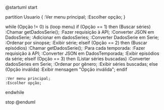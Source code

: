 
@startuml
start

partition Usuario {
    :Ver menu principal;
    :Escolher opção;
}

while (Opção != 0) is (loop menu)
    if (Opção == 1) then (Buscar séries)
        :Chamar getDadosSerie();
        :Fazer requisição à API;
        :Converter JSON em DadosSerie;
        :Adicionar em dadosSeries;
        :Converter DadosSerie em Serie;
        :Ordenar por sinopse;
        :Exibir série;
    elseif (Opção == 2) then (Buscar episódios)
        :Chamar getDadosSerie();
        :Para cada temporada:
            :Fazer requisição à API;
            :Converter JSON em DadosTemporada;
        :Exibir episódios da série;
    elseif (Opção == 3) then (Listar séries buscadas)
        :Converter dadosSeries em Serie;
        :Ordenar por gênero;
        :Exibir séries buscadas;
    else (Opção inválida)
        :Exibir mensagem "Opção inválida";
    endif

    :Ver menu principal;
    :Escolher opção;
endwhile

stop
@enduml